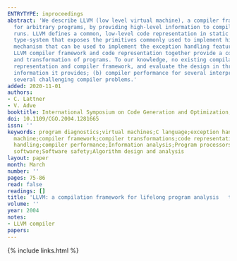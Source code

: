 ```yaml
---
ENTRYTYPE: inproceedings
abstract: 'We describe LLVM (low level virtual machine), a compiler framework designed to support transparent, lifelong program analysis and transformation
  for arbitrary programs, by providing high-level information to compiler transformations at compile-time, link-time, run-time, and in idle time between
  runs. LLVM defines a common, low-level code representation in static single assignment (SSA) form, with several novel features: a simple, language-independent
  type-system that exposes the primitives commonly used to implement high-level language features; an instruction for typed address arithmetic; and a simple
  mechanism that can be used to implement the exception handling features of high-level languages (and setjmp/longjmp in C) uniformly and efficiently. The
  LLVM compiler framework and code representation together provide a combination of key capabilities that are important for practical, lifelong analysis
  and transformation of programs. To our knowledge, no existing compilation approach provides all these capabilities. We describe the design of the LLVM
  representation and compiler framework, and evaluate the design in three ways: (a) the size and effectiveness of the representation, including the type
  information it provides; (b) compiler performance for several interprocedural problems; and (c) illustrative examples of the benefits LLVM provides for
  several challenging compiler problems.'
added: 2020-11-01
authors:
- C. Lattner
- V. Adve
booktitle: International Symposium on Code Generation and Optimization, 2004. CGO 2004.
doi: 10.1109/CGO.2004.1281665
issn: ''
keywords: program diagnostics;virtual machines;C language;exception handling;optimising compilers;program analysis;program transformation;low level virtual
  machine;compiler framework;compiler transformations;code representation;static single assignment form;language-independent type-system;typed address arithmetic;exception
  handling;compiler performance;Information analysis;Program processors;Performance analysis;High level languages;Virtual machining;Runtime;Arithmetic;Application
  software;Software safety;Algorithm design and analysis
layout: paper
month: March
number: ''
pages: 75-86
read: false
readings: []
title: 'LLVM: a compilation framework for lifelong program analysis   transformation'
volume: ''
year: 2004
notes:
- LLVM compiler
papers:
---
```

{% include links.html %}
